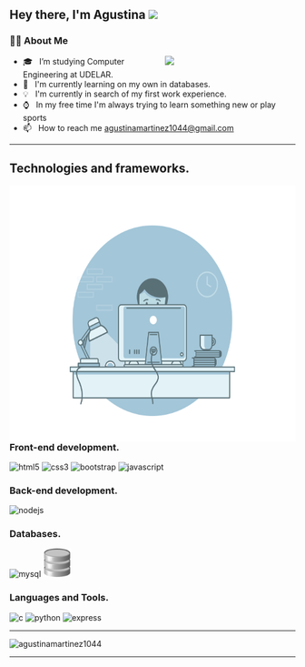 <h2> Hey there, I'm Agustina <img src="https://media.giphy.com/media/hvRJCLFzcasrR4ia7z/giphy.gif" width="25px"> </h2>
<h3>👩‍💻 About Me </h3>

<img align='right' src="https://camo.githubusercontent.com/1dffb6a6ad27bc1d0ae25d7e699f69aab8f5352f241770daf62efc1b436c70df/68747470733a2f2f6d656469612e67697068792e636f6d2f6d656469612f6965796c397a6d436a4f3462347436716f592f67697068792e676966" width="230">

- 🎓 &nbsp; I’m studying Computer Engineering at UDELAR.
- 🌱 &nbsp; I'm currently learning on my own in databases.
- 💡 &nbsp; I'm currently in search of my first work experience.
- ⌚ &nbsp; In my free time I'm always trying to learn something new or play sports
- 📫 &nbsp; How to reach me agustinamartinez1044@gmail.com

<hr>

## Technologies and frameworks. 
<img alt="Wasting Time" height="450em" src="Wasting%20Time.gif" align="left"/>

  ### Front-end development. 
<p>
    <img src="https://devicons.github.io/devicon/devicon.git/icons/html5/html5-original-wordmark.svg" alt="html5" width="50" height="50"/>
   <img src="https://devicons.github.io/devicon/devicon.git/icons/css3/css3-original-wordmark.svg" alt="css3" width="50" height="50"/>
    <img src="https://devicons.github.io/devicon/devicon.git/icons/bootstrap/bootstrap-plain.svg" alt="bootstrap" width="50" height="50"/>
   <img src="https://devicons.github.io/devicon/devicon.git/icons/javascript/javascript-original.svg" alt="javascript" width="50" height="50"/> 
</p>

### Back-end development. 
<p>
    <img src="https://devicons.github.io/devicon/devicon.git/icons/nodejs/nodejs-original-wordmark.svg" alt="nodejs" width="70" height="70"/>
</p>

### Databases.
<p>
<img src="https://devicons.github.io/devicon/devicon.git/icons/mysql/mysql-original-wordmark.svg" alt="mysql" width="60" height="60"/>
    <img alt="SQLite.png" src="SQLite.png" width="50" height="50"/>
</p>


### Languages and Tools. 
<p> 
 <img src="https://devicons.github.io/devicon/devicon.git/icons/c/c-original.svg" alt="c" width="50" height="50"/>
<img src="https://devicons.github.io/devicon/devicon.git/icons/python/python-original.svg" alt="python" width="50" height="50"/>
<img src="https://devicons.github.io/devicon/devicon.git/icons/express/express-original-wordmark.svg" alt="express" width="60"/>
 </p>
<hr>
 <p>
      <img src="https://github-readme-stats-eight-theta.vercel.app/api/top-langs/?username=agustinamartinez1044&hide=html" alt="agustinamartinez1044" />
</p>
<hr>

